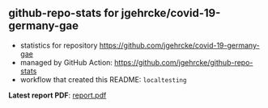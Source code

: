 ## github-repo-stats for jgehrcke/covid-19-germany-gae

- statistics for repository https://github.com/jgehrcke/covid-19-germany-gae
- managed by GitHub Action: https://github.com/jgehrcke/github-repo-stats
- workflow that created this README: `localtesting`

**Latest report PDF**: [report.pdf](https://github.com/jgehrcke/ghrs-test/raw/databranch-test/jgehrcke/covid-19-germany-gae/latest-report/report.pdf)

